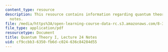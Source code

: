 ```yaml
---
content_type: resource
description: This resource contains information regarding quantum theory I, lecture
  notes.
file: /media/https%3A/open-learning-course-data-rc.s3.amazonaws.com/8-321-quantum-theory-i-fall-2017/cf9ccbb36350fb6dc024636c84284d55_MIT8_321F17_lec24.pdf
file_type: application/pdf
resourcetype: Document
title: Quantum Theory I, Lecture 24 Notes
uid: cf9ccbb3-6350-fb6d-c024-636c84284d55
---
```

